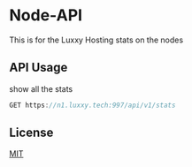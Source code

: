 # Node-API

This is for the Luxxy Hosting stats on the nodes  

## API Usage
 show all the stats
```js
GET https://n1.luxxy.tech:997/api/v1/stats
```
## License
[MIT](https://choosealicense.com/licenses/mit/)